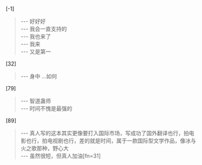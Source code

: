 
[-1] 
>--- 好好好<br>
>--- 我会一直支持的<br>
>--- 我也来了<br>
>--- 我来<br>
>--- 又是第一<br>

[32] 
>--- 身中 …如何<br>

[79] 
>--- 智道蛊师<br>
>--- 时间不愧是最强的<br>

[89] 
>--- 真人写的这本其实更像要打入国际市场，写成功了国外翻译也行，拍电影也行，拍电视剧也行，差的就是时间，属于一款国际型文学作品，像冰与火之歌那种，野心大<br>
>--- 虽然很短，但真人加油[fn=31]<br>
